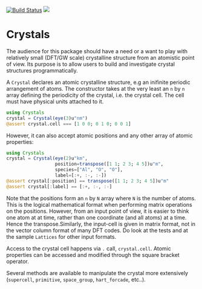 [![Build Status](https://travis-ci.org/mdavezac/Crystals.jl.svg?branch=master)](https://travis-ci.org/mdavezac/Crystals.jl)
[![](https://img.shields.io/badge/docs-stable-blue.svg)](https://mdavezac.github.io/Crystals.jl/latest)

# Crystals

The audience for this package should have a need or a want to play with relatively small
(DFT/GW scale) crystalline structure from an atomistic point of view. Its purpose is to
allow users to build and investigate crystal structures programmatically.

A `Crystal` declares an atomic crystalline structure, e.g an inifinite periodic
arrangement of atoms. The constructor takes at the very least an `n` by `n` array defining
the periodicity of the crystal, i.e. the crystal cell. The cell must have physical units
attached to it.

```julia
using Crystals
crystal = Crystal(eye(3)u"nm")
@assert crystal.cell === [1 0 0; 0 1 0; 0 0 1]
```

However, it can also accept atomic positions and any other array of atomic
properties:

```julia
using Crystals
crystal = Crystal(eye(2)u"km",
                  position=transpose([1 1; 2 3; 4 5])u"m",
                  species=["Al", "O", "O"],
                  label=[:+, :-, :-])
@assert crystal[:position] == transpose([1 1; 2 3; 4 5])u"m"
@assert crystal[:label] == [:+, :-, :-]
```

Note that the positions form an `n` by `N` array where `N` is the number of atoms. This is
the logical mathematical format when performing matrix operations on the positions.
However, from an input point of view, it is easier to think one atom at at time, rather than
one coordinate (and all atoms) at a time. Hence the transpose.Similarly, the input-cell is
given in matrix format, not in the vector column format of many DFT codes. Do look at the
tests and at the sample `Lattices` for other input formats.

Access to the crystal cell happens via `.` call, `crystal.cell`. Atomic properties can be
accessed and modified through the square bracket operator.

Several methods are available to manipulate the crystal more extensively (`supercell`,
`primitive`, `space_group`, `hart_forcade`, etc..).
